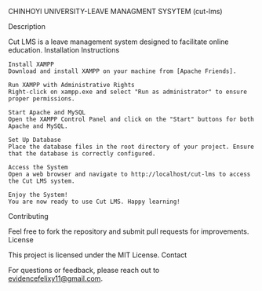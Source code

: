 CHINHOYI UNIVERSITY-LEAVE MANAGMENT SYSYTEM (cut-lms)

Description

Cut LMS is a leave management system designed to facilitate online education.
Installation Instructions

    Install XAMPP
    Download and install XAMPP on your machine from [Apache Friends].

    Run XAMPP with Administrative Rights
    Right-click on xampp.exe and select "Run as administrator" to ensure proper permissions.

    Start Apache and MySQL
    Open the XAMPP Control Panel and click on the "Start" buttons for both Apache and MySQL.

    Set Up Database
    Place the database files in the root directory of your project. Ensure that the database is correctly configured.

    Access the System
    Open a web browser and navigate to http://localhost/cut-lms to access the Cut LMS system.

    Enjoy the System!
    You are now ready to use Cut LMS. Happy learning!

Contributing

Feel free to fork the repository and submit pull requests for improvements.
License

This project is licensed under the MIT License.
Contact

For questions or feedback, please reach out to evidencefelixy11@gmail.com.
